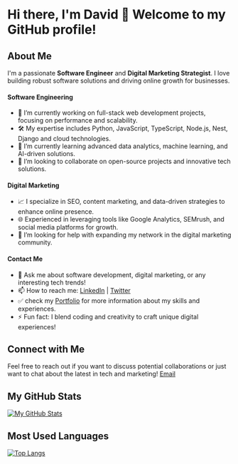 # Hi there, I'm David 👋 Welcome to my GitHub profile!

## About Me
I'm a passionate **Software Engineer** and **Digital Marketing Strategist**. I love building robust software solutions and driving online growth for businesses.

#### Software Engineering
- 🔭 I’m currently working on full-stack web development projects, focusing on performance and scalability.
- 🛠️ My expertise includes Python, JavaScript, TypeScript, Node.js, Nest, Django and cloud technologies.
- 🌱 I’m currently learning advanced data analytics, machine learning, and AI-driven solutions.
- 👯 I’m looking to collaborate on open-source projects and innovative tech solutions.

#### Digital Marketing
- 📈 I specialize in SEO, content marketing, and data-driven strategies to enhance online presence.
- 🌐 Experienced in leveraging tools like Google Analytics, SEMrush, and social media platforms for growth.
- 🤔 I’m looking for help with expanding my network in the digital marketing community.

#### Contact Me
- 💬 Ask me about software development, digital marketing, or any interesting tech trends!
- 📫 How to reach me: [LinkedIn](https://www.linkedin.com/in/david-olabode) | [Twitter](https://twitter.com/0x1P2)
- ✅ check my [Portfolio](https://davidinnovates.surge.sh/) for more information about my skills and experiences.
- ⚡ Fun fact: I blend coding and creativity to craft unique digital experiences!

## Connect with Me
Feel free to reach out if you want to discuss potential collaborations or just want to chat about the latest in tech and marketing!
[Email](davidgreendevlops@gmail.com)

## My GitHub Stats

[![My GitHub Stats](https://github-readme-stats.vercel.app/api?username=Davidevlops&show_icons=true)](https://github.com/Davidevlops)

## Most Used Languages

[![Top Langs](https://github-readme-stats.vercel.app/api/top-langs/?username=Davidevlops)](https://github.com/davidevlops)
